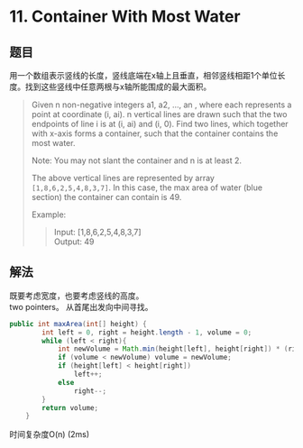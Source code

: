 # 11. Container With Most Water

## 题目

用一个数组表示竖线的长度，竖线底端在x轴上且垂直，相邻竖线相距1个单位长度。找到这些竖线中任意两根与x轴所能围成的最大面积。

>Given n non-negative integers a1, a2, ..., an , where each represents a point at coordinate (i, ai). n vertical lines are drawn such that the two endpoints of line i is at (i, ai) and (i, 0). Find two lines, which together with x-axis forms a container, such that the container contains the most water.
>
>Note: You may not slant the container and n is at least 2.
>
>The above vertical lines are represented by array `[1,8,6,2,5,4,8,3,7]`. In this case, the max area of water (blue section) the container can contain is 49.
>
>Example:
>
>>Input: [1,8,6,2,5,4,8,3,7]  
>>Output: 49

## 解法

既要考虑宽度，也要考虑竖线的高度。  
two pointers。 从首尾出发向中间寻找。

```java
public int maxArea(int[] height) {
        int left = 0, right = height.length - 1, volume = 0;
        while (left < right){
            int newVolume = Math.min(height[left], height[right]) * (right - left);
            if (volume < newVolume) volume = newVolume;
            if (height[left] < height[right])
                left++;
            else
                right--;
        }
        return volume;
    }
```

时间复杂度O(n) (2ms)
